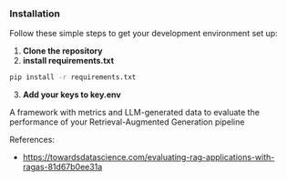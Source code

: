 
### Installation

Follow these simple steps to get your development environment set up:

1. **Clone the repository**
2. **install requirements.txt**

```bash
pip install -r requirements.txt
```
3. **Add your keys to key.env**



A framework with metrics and LLM-generated data to evaluate the performance of your Retrieval-Augmented Generation pipeline

References:
- https://towardsdatascience.com/evaluating-rag-applications-with-ragas-81d67b0ee31a

